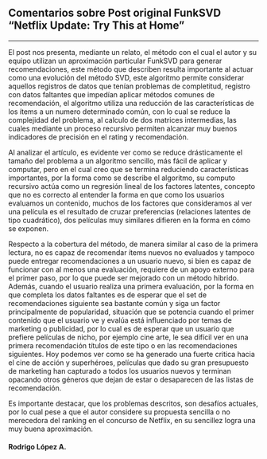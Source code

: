 <h2>Comentarios sobre Post original FunkSVD “Netflix Update: Try This at Home”</h2>
<hr>
<p>El post nos presenta, mediante un relato, el método con el cual el autor y su equipo utilizan un aproximación particular FunkSVD para generar recomendaciones, este método que describen resulta importante al actuar como una evolución del método SVD, este algoritmo permite considerar aquellos registros de datos que tenían problemas de completitud, registro con datos faltantes que impedían aplicar métodos comunes de recomendación, el algoritmo utiliza una reducción de las características de los ítems a un numero determinado común, con lo cual se reduce la complejidad del problema, al calculo de dos matrices intermedias, las cuales mediante un proceso recursivo permiten alcanzar muy buenos indicadores de precisión en el rating y recomendación.</p>
<p>Al analizar el artículo, es evidente ver como se reduce drásticamente el tamaño del problema a un algoritmo sencillo, más fácil de aplicar y computar, pero en el cual creo que se termina reduciendo características importantes, por la forma como se describe el algoritmo, su computo recursivo actúa como un regresión lineal de los factores latentes, concepto que no es correcto al entender la forma en que como los usuarios evaluamos un contenido, muchos de los factores que consideramos al ver una película es el resultado de cruzar preferencias (relaciones latentes de tipo cuadrático), dos películas muy similares difieren en la forma en cómo se exponen.</p>
<p>Respecto a la cobertura del método, de manera similar al caso de la primera lectura, no es capaz de recomendar ítems nuevos no evaluados y tampoco puede entregar recomendaciones a un usuario nuevo, si bien es capaz de funcionar con al menos una evaluación, requiere de un apoyo externo para el primer paso, por lo que puede ser mejorado con un método hibrido. Además, cuando el usuario realiza una primera evaluación, por la forma en que completa los datos faltantes es de esperar que el set de recomendaciones siguiente sea bastante común y siga un factor principalmente de popularidad, situación que se potencia cuando el primer contenido que el usuario ve y evalúa está influenciado por temas de marketing o publicidad, por lo cual es de esperar que un usuario que prefiere películas de nicho, por ejemplo cine arte, le sea difícil ver en una primera recomendación títulos de este tipo o en las recomendaciones siguientes. Hoy podemos ver como se ha generado una fuerte critica hacia el cine de acción y superhéroes, películas que dado su gran presupuesto de marketing han capturado a todos los usuarios nuevos y terminan opacando otros géneros que dejan de estar o desaparecen de las listas de recomendación.</p>
<p>Es importante destacar, que los problemas descritos, son desafíos actuales, por lo cual pese a que el autor considere su propuesta sencilla o no merecedora del ranking en el concurso de Netflix, en su sencillez logra una muy buena aproximación.</p>
<h4>Rodrigo López A.</h4>

